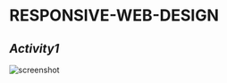 # RESPONSIVE-WEB-DESIGN
## _Activity1_
 
![screenshot](https://github.com/flashomer/RESPONSIVE-WEB-DESIGN/Activity1/blob/main/screenshot/Screenshot.jpg)